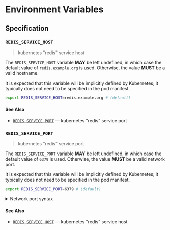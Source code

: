 # Environment Variables

## Specification

### `REDIS_SERVICE_HOST`

> kubernetes "redis" service host

The `REDIS_SERVICE_HOST` variable **MAY** be left undefined, in which case the
default value of `redis.example.org` is used. Otherwise, the value **MUST** be a
valid hostname.

It is expected that this variable will be implicitly defined by Kubernetes; it
typically does not need to be specified in the pod manifest.

```bash
export REDIS_SERVICE_HOST=redis.example.org # (default)
```

#### See Also

- [`REDIS_SERVICE_PORT`] — kubernetes "redis" service port

### `REDIS_SERVICE_PORT`

> kubernetes "redis" service port

The `REDIS_SERVICE_PORT` variable **MAY** be left undefined, in which case the
default value of `6379` is used. Otherwise, the value **MUST** be a valid
network port.

It is expected that this variable will be implicitly defined by Kubernetes; it
typically does not need to be specified in the pod manifest.

```bash
export REDIS_SERVICE_PORT=6379 # (default)
```

<details>
<summary>Network port syntax</summary>

Ports may be specified as a numeric value no greater than `65535`.
Alternatively, a service name can be used. Service names are resolved against
the system's service database, typically located in the `/etc/service` file on
UNIX-like systems. Standard service names are published by IANA.

</details>

#### See Also

- [`REDIS_SERVICE_HOST`] — kubernetes "redis" service host

<!-- references -->

[`redis_service_host`]: #REDIS_SERVICE_HOST
[`redis_service_port`]: #REDIS_SERVICE_PORT
